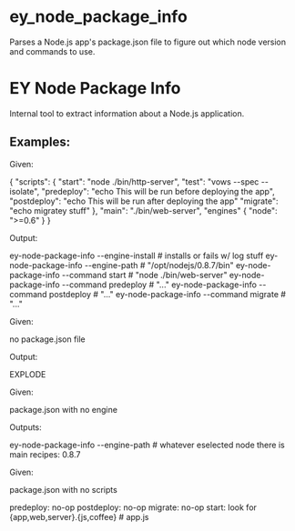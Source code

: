 ey_node_package_info
====================

Parses a Node.js app's package.json file to figure out which node version and commands to use. 


EY Node Package Info
===

Internal tool to extract information about a Node.js application.






Examples:
---

Given:

{
  "scripts": {
    "start": "node ./bin/http-server",
    "test": "vows --spec --isolate",
    "predeploy": "echo This will be run before deploying the app",
    "postdeploy": "echo This will be run after deploying the app"
    "migrate": "echo migratey stuff"
  },
  "main": "./bin/web-server",
  "engines" {
    "node": ">=0.6"
  }
}

Output:


ey-node-package-info --engine-install # installs or fails w/ log stuff
ey-node-package-info --engine-path # "/opt/nodejs/0.8.7/bin"
ey-node-package-info --command start # "node ./bin/web-server"
ey-node-package-info --command predeploy # "..."
ey-node-package-info --command postdeploy # "..."
ey-node-package-info --command migrate # "..."

Given:

no package.json file

Output:

EXPLODE


Given:

package.json with no engine

Outputs:

ey-node-package-info --engine-path # whatever eselected node there is main recipes: 0.8.7

Given:

package.json with no scripts

predeploy: no-op
postdeploy: no-op
migrate: no-op
start: look for {app,web,server}.{js,coffee} # app.js



